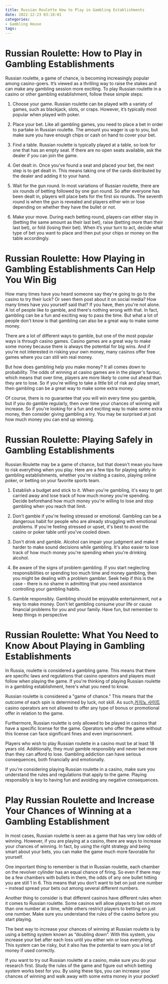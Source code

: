 ```yaml
---
title: Russian Roulette How to Play in Gambling Establishments
date: 2022-12-23 03:18:01
categories:
- Gambling House
tags:
---
```



#  Russian Roulette: How to Play in Gambling Establishments

Russian roulette, a game of chance, is becoming increasingly popular among casino-goers. It’s viewed as a thrilling way to raise the stakes and can make any gambling session more exciting. To play Russian roulette in a casino or other gambling establishment, follow these simple steps:

1) Choose your game. Russian roulette can be played with a variety of games, such as blackjack, slots, or craps. However, it’s typically most popular when played with poker.

2) Place your bet. Like all gambling games, you need to place a bet in order to partake in Russian roulette. The amount you wager is up to you, but make sure you have enough chips or cash on hand to cover your bet.

3) Find a table. Russian roulette is typically played at a table, so look for one that has an empty seat. If there are no open seats available, ask the dealer if you can join the game.

4) Get dealt in. Once you’ve found a seat and placed your bet, the next step is to get dealt in. This means taking one of the cards distributed by the dealer and adding it to your hand.

5) Wait for the gun round. In most variations of Russian roulette, there are six rounds of betting followed by one gun round. So after everyone has been dealt in, players will place bets for the first six rounds. The seventh round is when the gun is revealed and players either win or lose depending on whether they have the bullet or not.

6) Make your move. During each betting round, players can either stay in (betting the same amount as their last bet), raise (betting more than their last bet), or fold (losing their bet). When it’s your turn to act, decide what type of bet you want to place and then put your chips or money on the table accordingly.

#  Russian Roulette: How Playing in Gambling Establishments Can Help You Win Big

How many times have you heard someone say they're going to go to the casino to try their luck? Or seen them post about it on social media? How many times have you yourself said that? If you have, then you're not alone. A lot of people like to gamble, and there's nothing wrong with that. In fact, gambling can be a fun and exciting way to pass the time. But what a lot of people don't know is that gambling can also be a great way to make some money.

There are a lot of different ways to gamble, but one of the most popular ways is through casino games. Casino games are a great way to make some money because there is always the potential for big wins. And if you're not interested in risking your own money, many casinos offer free games where you can still win real money.

But how does gambling help you make money? It all comes down to probability. The odds of winning at casino games are in the player's favour, which means that over time, players are more likely to come out ahead than they are to lose. So if you're willing to take a little bit of risk and play smart, then gambling can be a great way to make some extra money.

Of course, there is no guarantee that you will win every time you gamble, but if you do gamble regularly, then over time your chances of winning will increase. So if you're looking for a fun and exciting way to make some extra money, then consider giving gambling a try. You may be surprised at just how much money you can end up winning.

#  Russian Roulette: Playing Safely in Gambling Establishments

Russian Roulette may be a game of chance, but that doesn't mean you have to risk everything when you play. Here are a few tips for playing safely in gambling establishments, whether you're visiting a casino, playing online poker, or betting on your favorite sports team.

1. Establish a budget and stick to it. When you're gambling, it's easy to get carried away and lose track of how much money you're spending. Decide beforehand how much money you're willing to lose and stop gambling when you reach that limit.

2. Don't gamble if you're feeling stressed or emotional. Gambling can be a dangerous habit for people who are already struggling with emotional problems. If you're feeling stressed or upset, it's best to avoid the casino or poker table until you've cooled down.

3. Don't drink and gamble. Alcohol can impair your judgment and make it harder to make sound decisions while gambling. It's also easier to lose track of how much money you're spending when you're drinking alcohol.

4. Be aware of the signs of problem gambling. If you start neglecting responsibilities or spending too much time and money gambling, then you might be dealing with a problem gambler. Seek help if this is the case - there is no shame in admitting that you need assistance controlling your gambling habits.

5. Gamble responsibly. Gambling should be enjoyable entertainment, not a way to make money. Don't let gambling consume your life or cause financial problems for you and your family. Have fun, but remember to keep things in perspective

#  Russian Roulette: What You Need to Know About Playing in Gambling Establishments

In Russia, roulette is considered a gambling game. This means that there are specific laws and regulations that casino operators and players must follow when playing the game. If you're thinking of playing Russian roulette in a gambling establishment, here's what you need to know.

Russian roulette is considered a "game of chance." This means that the outcome of each spin is determined by luck, not skill. As such,[카지노 사이트](https://choegocasino.com/) casino operators are not allowed to offer any type of bonus or promotional offer in relation to the game.

Furthermore, Russian roulette is only allowed to be played in casinos that have a specific license for the game. Operators who offer the game without this license can face significant fines and even imprisonment.

Players who wish to play Russian roulette in a casino must be at least 18 years old. Additionally, they must gamble responsibly and never bet more than they can afford to lose. Gambling addiction can have serious consequences, both financially and emotionally.

If you're considering playing Russian roulette in a casino, make sure you understand the rules and regulations that apply to the game. Playing responsibly is key to having fun and avoiding any negative consequences.

#  Play Russian Roulette and Increase Your Chances of Winning at a Gambling Establishment

In most cases, Russian roulette is seen as a game that has very low odds of winning. However, if you are playing at a casino, there are ways to increase your chances of winning. In fact, by using the right strategy and being smart about your bets, you can make the game much more favorable for yourself.

One important thing to remember is that in Russian roulette, each chamber on the revolver cylinder has an equal chance of firing. So even if there may be a few chambers with bullets in them, the odds of any one bullet hitting you are still 1 in 6. This means that you don’t want to bet on just one number – instead spread your bets out among several different numbers.

Another thing to consider is that different casinos have different rules when it comes to Russian roulette. Some casinos will allow players to bet on more than one number at a time, while others restrict players to betting on just one number. Make sure you understand the rules of the casino before you start playing.

The best way to increase your chances of winning at Russian roulette is by using a betting system known as “doubling down”. With this system, you increase your bet after each loss until you either win or lose everything. This system can be risky, but it also has the potential to earn you a lot of money if used correctly.

If you want to try out Russian roulette at a casino, make sure you do your research first. Study the rules of the game and figure out which betting system works best for you. By using these tips, you can increase your chances of winning and walk away with some extra money in your pocket!